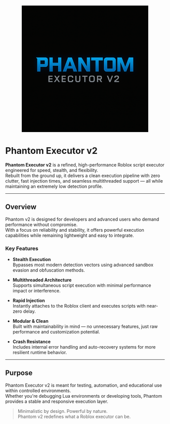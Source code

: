 <p align="center">
  <img src="assets/logo.png" alt="Phantom Executor v2 Logo" width="400"/>
</p>

# Phantom Executor v2

**Phantom Executor v2** is a refined, high-performance Roblox script executor engineered for speed, stealth, and flexibility.  
Rebuilt from the ground up, it delivers a clean execution pipeline with zero clutter, fast injection times, and seamless multithreaded support — all while maintaining an extremely low detection profile.

---

## Overview

Phantom v2 is designed for developers and advanced users who demand performance without compromise.  
With a focus on reliability and stability, it offers powerful execution capabilities while remaining lightweight and easy to integrate.

### Key Features

- **Stealth Execution**  
  Bypasses most modern detection vectors using advanced sandbox evasion and obfuscation methods.

- **Multithreaded Architecture**  
  Supports simultaneous script execution with minimal performance impact or interference.

- **Rapid Injection**  
  Instantly attaches to the Roblox client and executes scripts with near-zero delay.

- **Modular & Clean**  
  Built with maintainability in mind — no unnecessary features, just raw performance and customization potential.

- **Crash Resistance**  
  Includes internal error handling and auto-recovery systems for more resilient runtime behavior.

---

## Purpose

Phantom Executor v2 is meant for testing, automation, and educational use within controlled environments.  
Whether you're debugging Lua environments or developing tools, Phantom provides a stable and responsive execution layer.

> Minimalistic by design. Powerful by nature.  
> Phantom v2 redefines what a Roblox executor can be.
